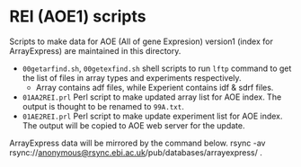 # REI (AOE1) scripts

Scripts to make data for AOE (All of gene Expresion) version1 (index for ArrayExpress) are maintained in this directory.

* `00getarfind.sh`, `00getexfind.sh` shell scripts to run `lftp` command to get the list of files in array types and experiments respectively.
	* Array contains adf files, while Experient contains idf & sdrf files.
* `01AA2REI.prl` Perl script to make updated array list for AOE index. The output is thought to be renamed to `99A.txt`.
* `01AE2REI.prl` Perl script to make update experiment list for AOE index. The output will be copied to AOE web server for the update.

ArrayExpress data will be mirrored by the command below.
 rsync -av rsync://anonymous@rsync.ebi.ac.uk/pub/databases/arrayexpress/ .

